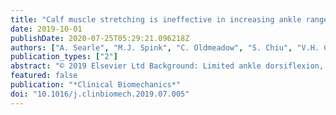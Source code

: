 ```yaml
---
title: "Calf muscle stretching is ineffective in increasing ankle range of motion or reducing plantar pressures in people with diabetes and ankle equinus: A randomised controlled trial"
date: 2019-10-01
publishDate: 2020-07-25T05:29:21.096218Z
authors: ["A. Searle", "M.J. Spink", "C. Oldmeadow", "S. Chiu", "V.H. Chuter"]
publication_types: ["2"]
abstract: "© 2019 Elsevier Ltd Background: Limited ankle dorsiflexion, or equinus, is associated with elevated plantar pressures, which have been implicated in the development and non-healing of foot ulcer. A stretching intervention may increase ankle dorsiflexion and reduce plantar pressures in people with diabetes. Methods: Two arm parallel randomised controlled trial from September 2016 to October 2017. Adults with diabetes and ankle equinus (≤5° dorsiflexion) were randomly allocated to receive an 8 week static calf stretching intervention or continue with their normal activities. Primary outcome measures were change in weight bearing and non-weight bearing ankle dorsiflexion and forefoot peak plantar pressure. Secondary outcome measures were forefoot pressure time integrals and adherence to the stretching intervention. Findings: 68 adults (mean (standard deviation) age and diabetes duration 67.4 (10.9) years and 14.0 (10.8) years, 64.7% male) were randomised to stretch (n = 34) or usual activity (n = 34). At follow up, no significant differences were seen between groups (adjusted mean difference) for non-weight (+1.3°, 95% CI:−0.3 to 2.9, p = 0.101) and weight bearing ankle dorsiflexion (+0.5°, 95% CI:−2.6 to 3.6, p = 0.743) or forefoot in-shoe (+1.5 kPa, 95% CI:−10.0 to 12.9, p = 0.803) or barefoot peak pressures (−19.1 kPa, 95% CI:−96.4 to 58.1, p = 0.628). Seven of the intervention group and two of the control group were lost to follow up. Interpretation: Our data failed to show a statistically significant or clinically meaningful effect of static calf muscle stretching on ankle range of motion, or plantar pressures, in people with diabetes and ankle equinus."
featured: false
publication: "*Clinical Biomechanics*"
doi: "10.1016/j.clinbiomech.2019.07.005"
---
```


